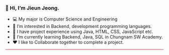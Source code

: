 
### 👋 Hi, I’m Jieun Jeong. <br/>
- 💻 My major is Computer Science and Engineering <br>
- 👀 I’m interested in Backend, development programming languages.
- 🔧 I have project experience using Java, HTML, CSS, JavaScript etc.
- 🌱 I’m currently learning Backend, Java, SQL in Chungnam SW Academy.
-  ❤ I like to Collaborate together to complete a project.

<hr style="height:2px;border-width:1;border-radius: 5px;color:gray;background-color:#F08080">

